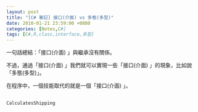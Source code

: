 ```yaml
---
layout: post
title: "[C# 筆記] 接口(介面) vs 多態(多型)"
date: 2010-01-21 23:59:00 +0800
categories: [Notes,C#]
tags: [C#,R,class,interface,多型]
---
```


一句話總結：「接口(介面) 」與繼承沒有關係。     

不過，通過「接口(介面) 」我們就可以實現一些「接口(介面) 」的現象，比如說「多態(多型)」。        

在程序中，一個技能取代的就是一個「接口(介面) 」。

##
```c#
CalculatesShipping
```